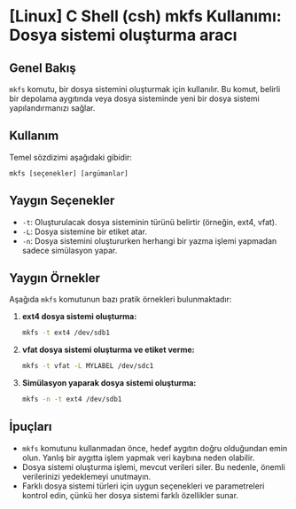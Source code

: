 # [Linux] C Shell (csh) mkfs Kullanımı: Dosya sistemi oluşturma aracı

## Genel Bakış
`mkfs` komutu, bir dosya sistemini oluşturmak için kullanılır. Bu komut, belirli bir depolama aygıtında veya dosya sisteminde yeni bir dosya sistemi yapılandırmanızı sağlar.

## Kullanım
Temel sözdizimi aşağıdaki gibidir:
```
mkfs [seçenekler] [argümanlar]
```

## Yaygın Seçenekler
- `-t`: Oluşturulacak dosya sisteminin türünü belirtir (örneğin, ext4, vfat).
- `-L`: Dosya sistemine bir etiket atar.
- `-n`: Dosya sistemini oluştururken herhangi bir yazma işlemi yapmadan sadece simülasyon yapar.

## Yaygın Örnekler
Aşağıda `mkfs` komutunun bazı pratik örnekleri bulunmaktadır:

1. **ext4 dosya sistemi oluşturma:**
   ```bash
   mkfs -t ext4 /dev/sdb1
   ```

2. **vfat dosya sistemi oluşturma ve etiket verme:**
   ```bash
   mkfs -t vfat -L MYLABEL /dev/sdc1
   ```

3. **Simülasyon yaparak dosya sistemi oluşturma:**
   ```bash
   mkfs -n -t ext4 /dev/sdb1
   ```

## İpuçları
- `mkfs` komutunu kullanmadan önce, hedef aygıtın doğru olduğundan emin olun. Yanlış bir aygıtta işlem yapmak veri kaybına neden olabilir.
- Dosya sistemi oluşturma işlemi, mevcut verileri siler. Bu nedenle, önemli verilerinizi yedeklemeyi unutmayın.
- Farklı dosya sistemi türleri için uygun seçenekleri ve parametreleri kontrol edin, çünkü her dosya sistemi farklı özellikler sunar.